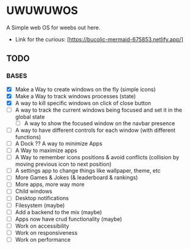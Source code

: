 # UWUWUWOS

A Simple web OS for weebs out here.

- Link for the curious: [https://bucolic-mermaid-675853.netlify.app/]

## TODO

### BASES

- [x] Make a Way to create windows on the fly (simple icons)
- [x] Make a Way to track windows processes (state)
- [x] A way to kill specific windows on click of close button
- [ ] A way to track the current windows being focused and set it in the global state
  - [ ] A way to show the focused window on the navbar presence
- [ ] A way to have different controls for each window (with different functions)
- [ ] A Dock ?? A way to minimize Apps
- [ ] A Way to maximize apps
- [ ] A Way to remember icons positions & avoid conflicts (collision by moving previous icon to next position)
- [ ] A settings app to change things like wallpaper, theme, etc
- [ ] More Games & Jokes (& leaderboard & rankings)
- [ ] More apps, more way more
- [ ] Child windows
- [ ] Desktop notifications
- [ ] Filesystem (maybe)
- [ ] Add a backend to the mix (maybe)
- [ ] Apps now have crud functionality (maybe)
- [ ] Work on accessibility
- [ ] Work on responsiveness
- [ ] Work on performance
